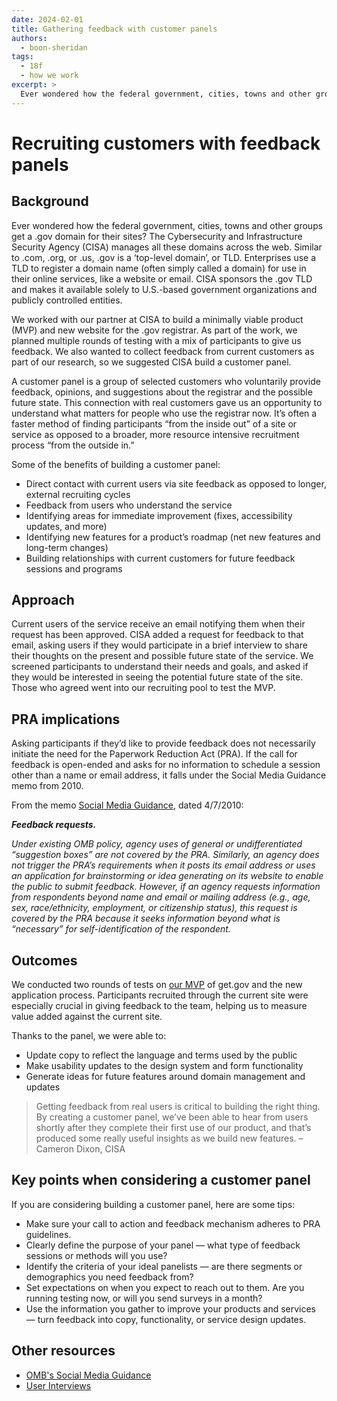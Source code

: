 ```yaml
---
date: 2024-02-01
title: Gathering feedback with customer panels
authors: 
  - boon-sheridan
tags: 
  - 18f
  - how we work
excerpt: >
  Ever wondered how the federal government, cities, towns and other groups get a .gov domain for their sites? The Cybersecurity and Infrastructure Security Agency (CISA) manages all these domains across the web. Learn how we helped CISA build a customer panel to gather feedback from current customers as part of our partnership in building a new website for the .gov registrar.
---
```


# Recruiting customers with feedback panels


## Background

Ever wondered how the federal government, cities, towns and other groups get a .gov domain for their sites? The Cybersecurity and Infrastructure Security Agency (CISA) manages all these domains across the web. Similar to .com, .org, or .us, .gov is a ‘top-level domain’, or TLD. Enterprises use a TLD to register a domain name (often simply called a domain) for use in their online services, like a website or email. CISA sponsors the .gov TLD and makes it available solely to U.S.-based government organizations and publicly controlled entities. 

We worked with our partner at CISA to build a minimally viable product (MVP) and new website for the .gov registrar. As part of the work, we planned multiple rounds of testing with a mix of participants to give us feedback. We also wanted to collect feedback from current customers as part of our research, so we suggested CISA build a customer panel.

A customer panel is a group of selected customers who voluntarily provide feedback, opinions, and suggestions about the registrar and the possible future state. This connection with real customers gave us an opportunity to understand what matters for people who use the registrar now. It’s often a faster method of finding participants “from the inside out” of a site or service as opposed to a broader, more resource intensive recruitment process “from the outside in.” 

Some of the benefits of building a customer panel:

- Direct contact with current users via site feedback as opposed to longer, external recruiting cycles 
- Feedback from users who understand the service
- Identifying areas for immediate improvement (fixes, accessibility updates, and more)
- Identifying new features for a product’s roadmap (net new features and long-term changes)
- Building relationships with current customers for future feedback sessions and programs

## Approach

Current users of the service receive an email notifying them when their request has been approved. CISA added a request for feedback to that email, asking users if they would participate in a brief interview to share their thoughts on the present and possible future state of the service. We screened participants to understand their needs and goals, and asked if they would be interested in seeing the potential future state of the site. Those who agreed went into our recruiting pool to test the MVP.


## PRA implications

Asking participants if they’d like to provide feedback does not necessarily initiate the need for the Paperwork Reduction Act (PRA). If the call for feedback is open-ended and asks for no information to schedule a session other than a name or email address, it falls under the Social Media Guidance memo from 2010.

From the memo [Social Media Guidance](https://www.whitehouse.gov/wp-content/uploads/legacy_drupal_files/omb/assets/inforeg/SocialMediaGuidance_04072010.pdf), dated 4/7/2010:

**_Feedback requests._**

_Under existing OMB policy, agency uses of general or undifferentiated “suggestion boxes” are not covered by the PRA. Similarly, an agency does not trigger the PRA’s requirements when it posts its email address or uses an application for brainstorming or idea generating on its website to enable the public to submit feedback. However, if an agency requests information from respondents beyond name and email or mailing address (e.g., age, sex, race/ethnicity, employment, or citizenship status), this request is covered by the PRA because it seeks information beyond what is “necessary” for self-identification of the respondent._

## Outcomes

We conducted two rounds of tests on [our MVP](https://beta.get.gov/) of get.gov and the new application process. Participants recruited through the current site were especially crucial in giving feedback to the team, helping us to measure value added against the current site. 

Thanks to the panel, we were able to:
- Update copy to reflect the language and terms used by the public
- Make usability updates to the design system and form functionality
- Generate ideas for future features around domain management and updates

> Getting feedback from real users is critical to building the right thing. By creating a customer panel, we’ve been able to hear from users shortly after they complete their first use of our product, and that’s produced some really useful insights as we build new features.
> <span>–Cameron Dixon, CISA</span>

## Key points when considering a customer panel

If you are considering building a customer panel, here are some tips:

- Make sure your call to action and feedback mechanism adheres to PRA guidelines.
- Clearly define the purpose of your panel — what type of feedback sessions or methods will you use?
- Identify the criteria of your ideal panelists — are there segments or demographics you need feedback from?
- Set expectations on when you expect to reach out to them. Are you running testing now, or will you send surveys in a month?
- Use the information you gather to improve your products and services — turn feedback into copy, functionality, or service design updates.


## Other resources

- [OMB's Social Media Guidance](https://digital.gov/resources/guidelines-for-secure-use-of-social-media/)
- [User Interviews](https://methods.18f.gov/discover/stakeholder-and-user-interviews/)
